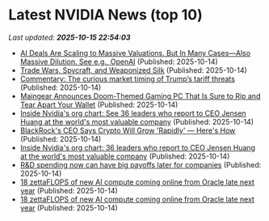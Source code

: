 # Latest NVIDIA News (top 10)
_Last updated: **2025-10-15 22:54:03**_

- [AI Deals Are Scaling to Massive Valuations. But In Many Cases—Also Massive Dilution. See e.g., OpenAI](https://www.saastr.com/ai-deals-are-scaling-to-massive-valuations-but-in-many-cases-also-massive-dilution-see-e-g-openai/) (Published: 2025-10-14)
- [Trade Wars, Spycraft, and Weaponized Silk](https://dailyreckoning.com/trade-wars-spycraft-and-weaponized-silk/) (Published: 2025-10-14)
- [Commentary: The curious market timing of Trump’s tariff threats](https://www.channelnewsasia.com/commentary/trump-tariffs-china-stock-market-timing-trade-5400931) (Published: 2025-10-14)
- [Maingear Announces Doom-Themed Gaming PC That Is Sure to Rip and Tear Apart Your Wallet](https://www.cnet.com/tech/computing/maingear-announces-doom-themed-gaming-pc-that-is-sure-to-rip-and-tear-apart-your-wallet/) (Published: 2025-10-14)
- [Inside Nvidia's org chart: See 36 leaders who report to CEO Jensen Huang at the world's most valuable company](https://www.businessinsider.com/nvidia-org-chart-leaders-report-to-ceo-jensen-huang-2025-10) (Published: 2025-10-14)
- [BlackRock's CEO Says Crypto Will Grow 'Rapidly' — Here's How](https://finance.yahoo.com/news/blackrocks-ceo-says-crypto-grow-213120122.html) (Published: 2025-10-14)
- [Inside Nvidia's org chart: 36 leaders who report to CEO Jensen Huang at the world's most valuable company](https://biztoc.com/x/0ccf95b408bd5cc4) (Published: 2025-10-14)
- [R&D spending now can have big payoffs later for companies](https://www.thestreet.com/technology/rd-spending-now-can-have-big-payoffs-later-for-companies) (Published: 2025-10-14)
- [18 zettaFLOPS of new AI compute coming online from Oracle late next year](https://biztoc.com/x/4065c7d334334018) (Published: 2025-10-14)
- [18 zettaFLOPS of new AI compute coming online from Oracle late next year](https://www.theregister.com/2025/10/14/oracle_amd_nvidia/) (Published: 2025-10-14)

